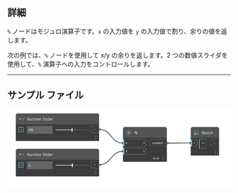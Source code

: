 ## 詳細
`%` ノードはモジュロ演算子です。`x` の入力値を `y` の入力値で割り、余りの値を返します。

次の例では、`%` ノードを使用して x/y の余りを返します。2 つの数値スライダを使用して、`%` 演算子への入力をコントロールします。
___
## サンプル ファイル

![%](./%25_img.jpg)
